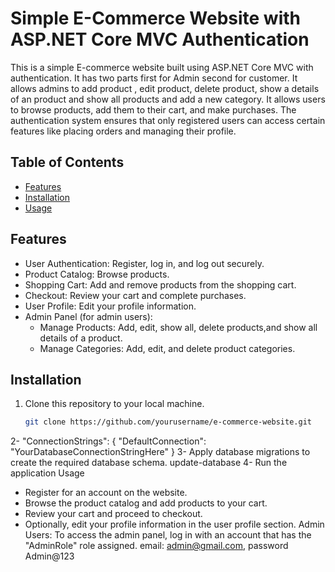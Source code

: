 # Simple E-Commerce Website with ASP.NET Core MVC Authentication

This is a simple E-commerce website built using ASP.NET Core MVC with authentication. It has two parts first for Admin second for customer.
It allows admins to add product , edit product, delete product, show a details of an product and show all products and add a new category.
It allows users to browse products, add them to their cart, and make purchases. The authentication system ensures that only registered users can access certain features like placing orders and managing their profile.
## Table of Contents
- [Features](#features)
- [Installation](#installation)
- [Usage](#usage)
## Features
- User Authentication: Register, log in, and log out securely.
- Product Catalog: Browse products.
- Shopping Cart: Add and remove products from the shopping cart.
- Checkout: Review your cart and complete purchases.
- User Profile: Edit your profile information.
- Admin Panel (for admin users):
  - Manage Products: Add, edit, show all, delete products,and show all details of a product.
  - Manage Categories: Add, edit, and delete product categories.

## Installation
1. Clone this repository to your local machine.
   ```bash
   git clone https://github.com/yourusername/e-commerce-website.git
2- "ConnectionStrings": {
    "DefaultConnection": "YourDatabaseConnectionStringHere"
}
3- Apply database migrations to create the required database schema.
update-database
4- Run the application
Usage
- Register for an account on the website.
- Browse the product catalog and add products to your cart.
- Review your cart and proceed to checkout.
- Optionally, edit your profile information in the user profile section.
Admin Users:
To access the admin panel, log in with an account that has the "AdminRole" role assigned. email: admin@gmail.com, password Admin@123
